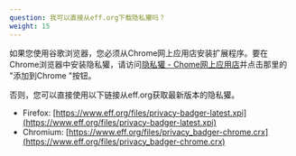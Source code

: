 ```yaml
---
question: 我可以直接从eff.org下载隐私獾吗？
weight: 15
---
```


如果您使用谷歌浏览器，您必须从Chrome网上应用店安装扩展程序。要在Chrome浏览器中安装隐私獾，请访问[隐私獾 - Chome网上应用店](https://chrome.google.com/webstore/detail/privacy-badger/pkehgijcmpdhfbdbbnkijodmdjhbjlgp)并点击那里的 "添加到Chrome "按钮。

否则，您可以直接使用以下链接从eff.org获取最新版本的隐私獾。

- Firefox: [https://www.eff.org/files/privacy-badger-latest.xpi](https://www.eff.org/files/privacy-badger-latest.xpi)
- Chromium: [https://www.eff.org/files/privacy_badger-chrome.crx](https://www.eff.org/files/privacy_badger-chrome.crx)
